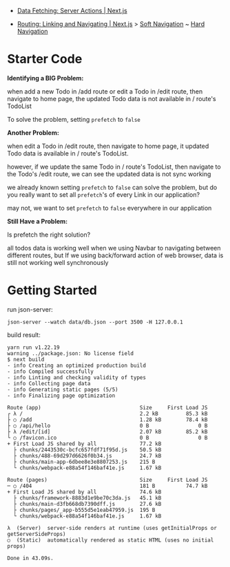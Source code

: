 - [Data Fetching: Server Actions | Next.js](https://nextjs.org/docs/app/building-your-application/data-fetching/server-actions)

- [Routing: Linking and Navigating | Next.js](https://nextjs.org/docs/app/building-your-application/routing/linking-and-navigating) > [Soft Navigation](https://nextjs.org/docs/app/building-your-application/routing/linking-and-navigating#soft-navigation) ~ [Hard Navigation](https://nextjs.org/docs/app/building-your-application/routing/linking-and-navigating#hard-navigation)

# Starter Code

**Identifying a BIG Problem:**

when add a new Todo in /add route or edit a Todo in /edit route, then navigate to home page, the updated Todo data is not available in / route's TodoList

To solve the problem, setting `prefetch` to `false`

**Another Problem:**

when edit a Todo in /edit route, then navigate to home page, it updated Todo data is available in / route's TodoList.

however, if we update the same Todo in / route's TodoList, then navigate to the Todo's /edit route, we can see the updated data is not sync working

we already known setting `prefetch` to `false` can solve the problem, but do you really want to set all `prefetch`'s of every Link in our application?

may not, we want to set `prefetch` to `false` everywhere in our application

**Still Have a Problem:**

Is prefetch the right solution?

all todos data is working well when we using Navbar to navigating between different routes, but If we using back/forward action of web browser, data is still not working well synchronously

# Getting Started

run json-server:

```shell
json-server --watch data/db.json --port 3500 -H 127.0.0.1
```

build result:

```shell
yarn run v1.22.19
warning ../package.json: No license field
$ next build
- info Creating an optimized production build
- info Compiled successfully
- info Linting and checking validity of types
- info Collecting page data
- info Generating static pages (5/5)
- info Finalizing page optimization

Route (app)                                Size     First Load JS
┌ λ /                                      2.2 kB         85.3 kB
├ ○ /add                                   1.28 kB        78.4 kB
├ ○ /api/hello                             0 B                0 B
├ λ /edit/[id]                             2.07 kB        85.2 kB
└ ○ /favicon.ico                           0 B                0 B
+ First Load JS shared by all              77.2 kB
  ├ chunks/2443530c-bcfc657fdf71f95d.js    50.5 kB
  ├ chunks/488-69d297d6626f0b34.js         24.7 kB
  ├ chunks/main-app-6dbee8e3e8807253.js    215 B
  └ chunks/webpack-e88a54f146baf41e.js     1.67 kB

Route (pages)                              Size     First Load JS
─ ○ /404                                   181 B          74.7 kB
+ First Load JS shared by all              74.6 kB
  ├ chunks/framework-8883d1e9be70c3da.js   45.1 kB
  ├ chunks/main-d3fb668db7390dff.js        27.6 kB
  ├ chunks/pages/_app-b555d5e1eab47959.js  195 B
  └ chunks/webpack-e88a54f146baf41e.js     1.67 kB

λ  (Server)  server-side renders at runtime (uses getInitialProps or getServerSideProps)
○  (Static)  automatically rendered as static HTML (uses no initial props)

Done in 43.09s.
```
